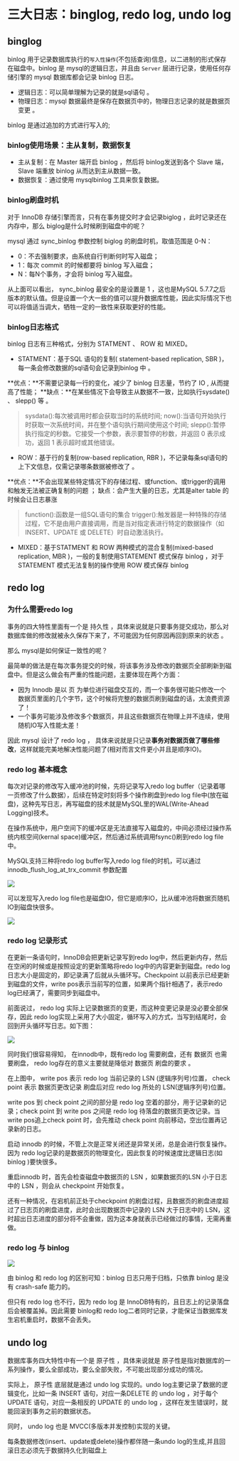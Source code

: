 # 三大日志：binglog, redo log, undo log

## binglog

binlog 用于记录数据库执行的`写入性操作`(不包括查询)信息，以二进制的形式保存在磁盘中。binlog 是 mysql的逻辑日志，并且由 `Server` 层进行记录，使用任何存储引擎的 mysql 数据库都会记录 binlog 日志。

+ 逻辑日志：可以简单理解为记录的就是sql语句 。
+ 物理日志：mysql 数据最终是保存在数据页中的，物理日志记录的就是数据页变更 。

binlog 是通过追加的方式进行写入的;

### binlog使用场景：主从复制，数据恢复
+ 主从复制：在 Master 端开启 binlog ，然后将 binlog发送到各个 Slave 端， Slave 端重放 binlog 从而达到主从数据一致。
+ 数据恢复：通过使用 mysqlbinlog 工具来恢复数据。

### binlog刷盘时机
对于 InnoDB 存储引擎而言，只有在事务提交时才会记录biglog ，此时记录还在内存中，那么 biglog是什么时候刷到磁盘中的呢？

mysql 通过 sync_binlog 参数控制 biglog 的刷盘时机，取值范围是 0-N：
+ 0：不去强制要求，由系统自行判断何时写入磁盘；
+ 1：每次 commit 的时候都要将 binlog 写入磁盘；
+ N：每N个事务，才会将 binlog 写入磁盘。

从上面可以看出， sync_binlog 最安全的是设置是 1 ，这也是MySQL 5.7.7之后版本的默认值。但是设置一个大一些的值可以提升数据库性能，因此实际情况下也可以将值适当调大，牺牲一定的一致性来获取更好的性能。

### binlog日志格式

binlog 日志有三种格式，分别为 STATMENT 、 ROW 和 MIXED。

+ STATMENT：基于SQL 语句的复制( statement-based replication, SBR )，每一条会修改数据的sql语句会记录到binlog 中 。

**优点：**不需要记录每一行的变化，减少了 binlog 日志量，节约了 IO , 从而提高了性能；
**缺点：**在某些情况下会导致主从数据不一致，比如执行sysdate() 、 slepp() 等 。

> sysdata():每次被调用时都会获取当时的系统时间; now():当语句开始执行时获取一次系统时间，并在整个语句执行期间使用这个时间;
> slepp():暂停执行指定的秒数。它接受一个参数，表示要暂停的秒数，并返回 0 表示成功，返回 1 表示超时或其他错误。

+ ROW：基于行的复制(row-based replication, RBR )，不记录每条sql语句的上下文信息，仅需记录哪条数据被修改了 。

**优点：**不会出现某些特定情况下的存储过程、或function、或trigger的调用和触发无法被正确复制的问题 ；
缺点：会产生大量的日志，尤其是alter table 的时候会让日志暴涨

> function():函数是一组SQL语句的集合
> trigger():触发器是一种特殊的存储过程，它不是由用户直接调用，而是当对指定表进行特定的数据操作（如 INSERT、UPDATE 或 DELETE）时自动激活执行。

+ MIXED：基于STATMENT 和 ROW 两种模式的混合复制(mixed-based replication, MBR )，一般的复制使用STATEMENT 模式保存 binlog ，对于 STATEMENT 模式无法复制的操作使用 ROW 模式保存 binlog

## redo log

### 为什么需要redo log

事务的四大特性里面有一个是 持久性 ，具体来说就是只要事务提交成功，那么对数据库做的修改就被永久保存下来了，不可能因为任何原因再回到原来的状态 。

那么 mysql是如何保证一致性的呢？

最简单的做法是在每次事务提交的时候，将该事务涉及修改的数据页全部刷新到磁盘中。但是这么做会有严重的性能问题，主要体现在两个方面：

+ 因为 Innodb 是以 页 为单位进行磁盘交互的，而一个事务很可能只修改一个数据页里面的几个字节，这个时候将完整的数据页刷到磁盘的话，太浪费资源了！
+ 一个事务可能涉及修改多个数据页，并且这些数据页在物理上并不连续，使用随机IO写入性能太差！

因此 mysql 设计了 redo log ， 具体来说就是只记录**事务对数据页做了哪些修改**，这样就能完美地解决性能问题了(相对而言文件更小并且是顺序IO)。

### redo log 基本概念

每次对记录的修改写入缓冲池的时候，先将记录写入redo log buffer（记录着哪一页修改了什么数据），后续在特定时刻将多个操作刷盘到redo log file中(放在磁盘)，这种先写日志，再写磁盘的技术就是MySQL里的WAL(Write-Ahead Logging)技术。

在操作系统中，用户空间下的缓冲区是无法直接写入磁盘的，中间必须经过操作系统内核空间(kernal space)缓冲区，然后通过系统调用fsync()刷到redo log file中。

MySQL支持三种将redo log buffer写入redo log file的时机，可以通过 innodb_flush_log_at_trx_commit 参数配置

![](./图片/read%20log.png)

可以发现写入redo log file也是磁盘IO，但它是顺序IO，比从缓冲池将数据页随机IO到磁盘快很多。

![](./图片/read%20log2.png)

### redo log 记录形式

在更新一条语句时，InnoDB会把更新记录写到redo log中，然后更新内存，然后在空闲的时候或是按照设定的更新策略将redo log中的内容更新到磁盘。redo log日志大小是固定的，即记录满了后就从头循环写。Checkpoint 以前表示已经更新到磁盘的文件，write pos表示当前写的位置，如果两个指针相遇了，表示redo log已经满了，需要同步到磁盘中。

前面说过， redo log 实际上记录数据页的变更，而这种变更记录是没必要全部保存，因此 redo log实现上采用了大小固定，循环写入的方式，当写到结尾时，会回到开头循环写日志。如下图：

![](./图片/read%20log3.png)

同时我们很容易得知， 在innodb中，既有redo log 需要刷盘，还有 数据页 也需要刷盘， redo log存在的意义主要就是降低对 数据页 刷盘的要求  。

在上图中， write pos 表示 redo log 当前记录的 LSN (逻辑序列号)位置， check point 表示 数据页更改记录 刷盘后对应 redo log 所处的 LSN(逻辑序列号)位置。

write pos 到 check point 之间的部分是 redo log 空着的部分，用于记录新的记录；check point 到 write pos 之间是 redo log 待落盘的数据页更改记录。当 write pos追上check point 时，会先推动 check point 向前移动，空出位置再记录新的日志。

启动 innodb 的时候，不管上次是正常关闭还是异常关闭，总是会进行恢复操作。因为 redo log记录的是数据页的物理变化，因此恢复的时候速度比逻辑日志(如 binlog )要快很多。

重启innodb 时，首先会检查磁盘中数据页的 LSN ，如果数据页的LSN 小于日志中的 LSN ，则会从 checkpoint 开始恢复。

还有一种情况，在宕机前正处于checkpoint 的刷盘过程，且数据页的刷盘进度超过了日志页的刷盘进度，此时会出现数据页中记录的 LSN 大于日志中的 LSN，这时超出日志进度的部分将不会重做，因为这本身就表示已经做过的事情，无需再重做。

### redo log 与 binlog

![](./图片/read%20log4.png)

由 binlog 和 redo log 的区别可知：binlog 日志只用于归档，只依靠 binlog 是没有 crash-safe 能力的。

但只有 redo log 也不行，因为 redo log 是 InnoDB特有的，且日志上的记录落盘后会被覆盖掉。因此需要 binlog和 redo log二者同时记录，才能保证当数据库发生宕机重启时，数据不会丢失。

## undo log

数据库事务四大特性中有一个是 原子性 ，具体来说就是 原子性是指对数据库的一系列操作，要么全部成功，要么全部失败，不可能出现部分成功的情况。

实际上， 原子性 底层就是通过 undo log 实现的。undo log主要记录了数据的逻辑变化，比如一条 INSERT 语句，对应一条DELETE 的 undo log ，对于每个 UPDATE 语句，对应一条相反的 UPDATE 的 undo log ，这样在发生错误时，就能回滚到事务之前的数据状态。

同时， undo log 也是 MVCC(多版本并发控制)实现的关键。

每条数据修改(insert、update或delete)操作都伴随一条undo log的生成,并且回滚日志必须先于数据持久化到磁盘上

